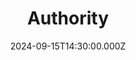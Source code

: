 ---
video:
  type: vimeo
  id: 1009909377
speaker:
  permalink: bart-wilkins
  name: Bart Wilkins
title: Authority
image: https://i.imgur.com/l12vUQq.png
date: 2024-09-15T14:30:00.000Z
---